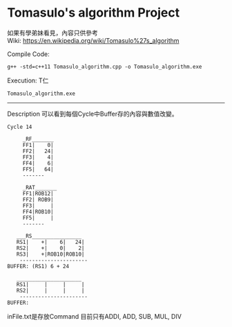 # Tomasulo's algorithm Project
如果有學弟妹看見，內容只供參考 <br />
Wiki: https://en.wikipedia.org/wiki/Tomasulo%27s_algorithm

Compile Code:
```
g++ -std=c++11 Tomasulo_algorithm.cpp -o Tomasulo_algorithm.exe
```

Execution:
T仁
```
Tomasulo_algorithm.exe
```
---
Description
可以看到每個Cycle中Buffer存的內容與數值改變。
```
Cycle 14

     _RF_______
     FF1|    0|
     FF2|   24|
     FF3|    4|
     FF4|    6|
     FF5|   64|
     -------

     _RAT_______
     FF1|ROB12|
     FF2| ROB9|
     FF3|     |
     FF4|ROB10|
     FF5|     |
     -------

   ___RS________________
   RS1|    +|    6|   24|
   RS2|    +|    0|    2|
   RS3|    +|ROB10|ROB10|
    ----------------------
BUFFER: (RS1) 6 + 24

   _____________________
   RS1|     |     |     |
   RS2|     |     |     |
    ----------------------
BUFFER:   
```

inFile.txt是存放Command
目前只有ADDI, ADD, SUB, MUL, DIV

